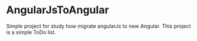 # AngularJsToAngular
Simple project for study how migrate angularJs to new Angular. This project is a simple ToDo list.
